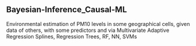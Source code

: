 ## Bayesian-Inference_Causal-ML

Environmental estimation of PM10 levels in some geographical cells, given data of others, with some predictors and via Multivariate Adaptive Regression Splines, Regression Trees, RF, NN, SVMs
